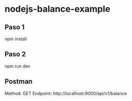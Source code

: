# nodejs-balance-example

## Paso 1
npm install

## Paso 2
npm run dev

## Postman
Method: GET
Endpoint: http://localhost:9000/api/v1/balance
